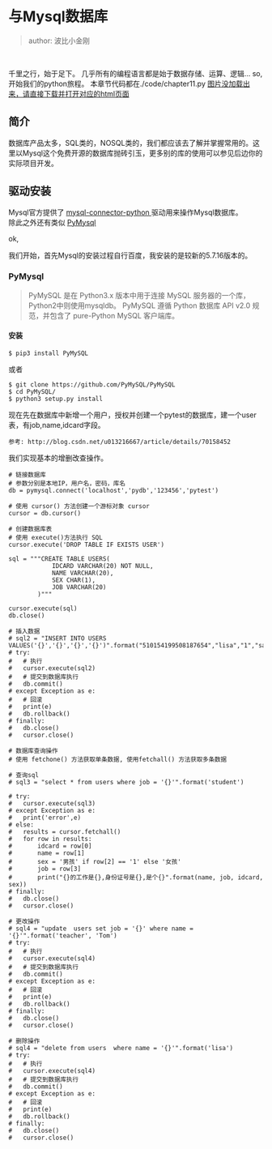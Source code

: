# 与Mysql数据库
>author: 波比小金刚

<br/>

千里之行，始于足下。
几乎所有的编程语言都是始于数据存储、运算、逻辑...
so, 开始我们的python旅程。
本章节代码都在./code/chapter11.py
<a href="#">图片没加载出来，请直接下载并打开对应的html页面</a>

## 简介

数据库产品太多，SQL类的，NOSQL类的，我们都应该去了解并掌握常用的。这里以Mysql这个免费开源的数据库抛砖引玉，更多别的库的使用可以参见后边你的实际项目开发。

## 驱动安装

Mysql官方提供了 <a href='https://github.com/mysql/mysql-connector-python'>mysql-connector-python </a>驱动用来操作Mysql数据库。<br/>
除此之外还有类似 <a href='https://github.com/PyMySQL/PyMySQL'>PyMysql</a>

ok,<br/>

我们开始，首先Mysql的安装过程自行百度，我安装的是较新的5.7.16版本的。

### PyMysql

>PyMySQL 是在 Python3.x 版本中用于连接 MySQL 服务器的一个库，Python2中则使用mysqldb。
PyMySQL 遵循 Python 数据库 API v2.0 规范，并包含了 pure-Python MySQL 客户端库。

#### 安装

```
$ pip3 install PyMySQL
```

或者

```
$ git clone https://github.com/PyMySQL/PyMySQL
$ cd PyMySQL/
$ python3 setup.py install
```

现在先在数据库中新增一个用户，授权并创建一个pytest的数据库，建一个user表，有job,name,idcard字段。

```
参考: http://blog.csdn.net/u013216667/article/details/70158452
```

我们实现基本的增删改查操作。

```
# 链接数据库
# 参数分别是本地IP，用户名，密码，库名
db = pymysql.connect('localhost','pydb','123456','pytest')

# 使用 cursor() 方法创建一个游标对象 cursor
cursor = db.cursor()

# 创建数据库表 
# 使用 execute()方法执行 SQL
cursor.execute('DROP TABLE IF EXISTS USER')

sql = """CREATE TABLE USERS(
            IDCARD VARCHAR(20) NOT NULL,
            NAME VARCHAR(20),
            SEX CHAR(1),
            JOB VARCHAR(20)
        )"""

cursor.execute(sql)
db.close()

# 插入数据
# sql2 = "INSERT INTO USERS VALUES('{}','{}','{}','{}')".format("510154199508187654","lisa","1","saler")
# try:
#   # 执行
#   cursor.execute(sql2)
#   # 提交到数据库执行
#   db.commit()
# except Exception as e:
#   # 回滚
#   print(e)
#   db.rollback()
# finally:
#   db.close()
#   cursor.close()

# 数据库查询操作
# 使用 fetchone() 方法获取单条数据, 使用fetchall() 方法获取多条数据

# 查询sql
# sql3 = "select * from users where job = '{}'".format('student')

# try:
#   cursor.execute(sql3)
# except Exception as e:
#   print('error',e)
# else:
#   results = cursor.fetchall()
#   for row in results:
#       idcard = row[0]
#       name = row[1]
#       sex = '男孩' if row[2] == '1' else '女孩'
#       job = row[3]
#       print("{}的工作是{},身份证号是{},是个{}".format(name, job, idcard, sex))
# finally:
#   db.close()
#   cursor.close()

# 更改操作
# sql4 = "update  users set job = '{}' where name = '{}'".format('teacher', 'Tom')
# try:
#   # 执行
#   cursor.execute(sql4)
#   # 提交到数据库执行
#   db.commit()
# except Exception as e:
#   # 回滚
#   print(e)
#   db.rollback()
# finally:
#   db.close()
#   cursor.close()

# 删除操作
# sql4 = "delete from users  where name = '{}'".format('lisa')
# try:
#   # 执行
#   cursor.execute(sql4)
#   # 提交到数据库执行
#   db.commit()
# except Exception as e:
#   # 回滚
#   print(e)
#   db.rollback()
# finally:
#   db.close()
#   cursor.close()
```
